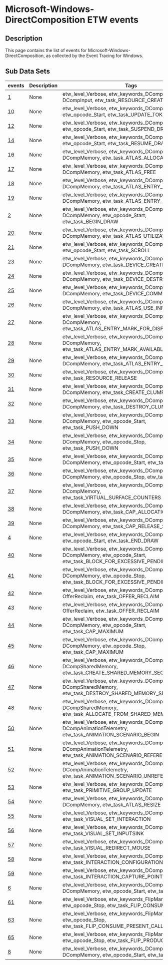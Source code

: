 # Microsoft-Windows-DirectComposition ETW events

## Description
This page contains the list of events for Microsoft-Windows-DirectComposition, as collected by the Event Tracing for Windows.

## Sub Data Sets
|events|Description|Tags|
|---|---|---|
|[1](events/event-1.md)|None|etw_level_Verbose, etw_keywords_DCompBasic DCompInput, etw_task_RESOURCE_CREATION|
|[10](events/event-10.md)|None|etw_level_Verbose, etw_keywords_DCompBasic, etw_opcode_Start, etw_task_UPDATE_TOKEN|
|[12](events/event-12.md)|None|etw_level_Verbose, etw_keywords_DCompBasic, etw_opcode_Start, etw_task_SUSPEND_DRAW|
|[14](events/event-14.md)|None|etw_level_Verbose, etw_keywords_DCompBasic, etw_opcode_Start, etw_task_RESUME_DRAW|
|[16](events/event-16.md)|None|etw_level_Verbose, etw_keywords_DCompDiagnostic DCompMemory, etw_task_ATLAS_ALLOCATE|
|[17](events/event-17.md)|None|etw_level_Verbose, etw_keywords_DCompDiagnostic DCompMemory, etw_task_ATLAS_FREE|
|[18](events/event-18.md)|None|etw_level_Verbose, etw_keywords_DCompDiagnostic DCompMemory, etw_task_ATLAS_ENTRY_ALLOCATE|
|[19](events/event-19.md)|None|etw_level_Verbose, etw_keywords_DCompDiagnostic DCompMemory, etw_task_ATLAS_ENTRY_FREE|
|[2](events/event-2.md)|None|etw_level_Verbose, etw_keywords_DCompBasic DCompMemory, etw_opcode_Start, etw_task_BEGIN_DRAW|
|[20](events/event-20.md)|None|etw_level_Verbose, etw_keywords_DCompDiagnostic DCompMemory, etw_task_ATLAS_UTILIZATION|
|[21](events/event-21.md)|None|etw_level_Verbose, etw_keywords_DCompBasic, etw_opcode_Start, etw_task_SCROLL|
|[23](events/event-23.md)|None|etw_level_Verbose, etw_keywords_DCompDiagnostic DCompMemory, etw_task_DEVICE_CREATE|
|[24](events/event-24.md)|None|etw_level_Verbose, etw_keywords_DCompDiagnostic DCompMemory, etw_task_DEVICE_DESTROY|
|[25](events/event-25.md)|None|etw_level_Verbose, etw_keywords_DCompDiagnostic DCompMemory, etw_task_DEVICE_COMMIT|
|[26](events/event-26.md)|None|etw_level_Verbose, etw_keywords_DCompDiagnostic DCompMemory, etw_task_ATLAS_USE_INFO|
|[27](events/event-27.md)|None|etw_level_Verbose, etw_keywords_DCompDiagnostic DCompMemory, etw_task_ATLAS_ENTRY_MARK_FOR_DISPOSE|
|[28](events/event-28.md)|None|etw_level_Verbose, etw_keywords_DCompDiagnostic DCompMemory, etw_task_ATLAS_ENTRY_MARK_AVAILABLE|
|[29](events/event-29.md)|None|etw_level_Verbose, etw_keywords_DCompDiagnostic DCompMemory, etw_task_ATLAS_ENTRY_REUSE|
|[30](events/event-30.md)|None|etw_level_Verbose, etw_keywords_DCompBasic, etw_task_RESOURCE_RELEASE|
|[31](events/event-31.md)|None|etw_level_Verbose, etw_keywords_DCompDiagnostic DCompMemory, etw_task_CREATE_CLUMP|
|[32](events/event-32.md)|None|etw_level_Verbose, etw_keywords_DCompDiagnostic DCompMemory, etw_task_DESTROY_CLUMP|
|[33](events/event-33.md)|None|etw_level_Verbose, etw_keywords_DCompDiagnostic DCompMemory, etw_opcode_Start, etw_task_PUSH_DOWN|
|[34](events/event-34.md)|None|etw_level_Verbose, etw_keywords_DCompDiagnostic DCompMemory, etw_opcode_Stop, etw_task_PUSH_DOWN|
|[35](events/event-35.md)|None|etw_level_Verbose, etw_keywords_DCompDiagnostic DCompMemory, etw_opcode_Start, etw_task_RECLUMP|
|[36](events/event-36.md)|None|etw_level_Verbose, etw_keywords_DCompDiagnostic DCompMemory, etw_opcode_Stop, etw_task_RECLUMP|
|[37](events/event-37.md)|None|etw_level_Verbose, etw_keywords_DCompDiagnostic DCompMemory, etw_task_VIRTUAL_SURFACE_COUNTERS|
|[38](events/event-38.md)|None|etw_level_Verbose, etw_keywords_DCompDiagnostic DCompMemory, etw_task_CAP_ALLOCATION_STATS|
|[39](events/event-39.md)|None|etw_level_Verbose, etw_keywords_DCompDiagnostic DCompMemory, etw_task_CAP_RELEASE_SURFACE|
|[4](events/event-4.md)|None|etw_level_Verbose, etw_keywords_DCompBasic, etw_opcode_Start, etw_task_END_DRAW|
|[40](events/event-40.md)|None|etw_level_Verbose, etw_keywords_DCompDiagnostic DCompMemory, etw_opcode_Start, etw_task_BLOCK_FOR_EXCESSIVE_PENDING|
|[41](events/event-41.md)|None|etw_level_Verbose, etw_keywords_DCompDiagnostic DCompMemory, etw_opcode_Stop, etw_task_BLOCK_FOR_EXCESSIVE_PENDING|
|[42](events/event-42.md)|None|etw_level_Verbose, etw_keywords_DCompMemory OfferReclaim, etw_task_OFFER_RECLAIM|
|[43](events/event-43.md)|None|etw_level_Verbose, etw_keywords_DCompMemory OfferReclaim, etw_task_OFFER_RECLAIM|
|[44](events/event-44.md)|None|etw_level_Verbose, etw_keywords_DCompDiagnostic DCompMemory, etw_opcode_Start, etw_task_CAP_MAXIMUM|
|[45](events/event-45.md)|None|etw_level_Verbose, etw_keywords_DCompDiagnostic DCompMemory, etw_opcode_Stop, etw_task_CAP_MAXIMUM|
|[46](events/event-46.md)|None|etw_level_Verbose, etw_keywords_DCompDiagnostic DCompSharedMemory, etw_task_CREATE_SHARED_MEMORY_SECTION|
|[47](events/event-47.md)|None|etw_level_Verbose, etw_keywords_DCompDiagnostic DCompSharedMemory, etw_task_DESTROY_SHARED_MEMORY_SECTION|
|[48](events/event-48.md)|None|etw_level_Verbose, etw_keywords_DCompDiagnostic DCompSharedMemory, etw_task_ALLOCATE_FROM_SHARED_MEMORY_SECTION|
|[50](events/event-50.md)|None|etw_level_Verbose, etw_keywords_DCompDiagnostic DCompAnimationTelemetry, etw_task_ANIMATION_SCENARIO_BEGIN|
|[51](events/event-51.md)|None|etw_level_Verbose, etw_keywords_DCompDiagnostic DCompAnimationTelemetry, etw_task_ANIMATION_SCENARIO_REFERENCE|
|[52](events/event-52.md)|None|etw_level_Verbose, etw_keywords_DCompDiagnostic DCompAnimationTelemetry, etw_task_ANIMATION_SCENARIO_UNREFERENCE|
|[53](events/event-53.md)|None|etw_level_Verbose, etw_keywords_DCompPrimitives, etw_task_PRIMITIVE_GROUP_UPDATE|
|[54](events/event-54.md)|None|etw_level_Verbose, etw_keywords_DCompDiagnostic DCompMemory, etw_task_ATLAS_RESIZE|
|[55](events/event-55.md)|None|etw_level_Verbose, etw_keywords_DCompInput, etw_task_VISUAL_SET_INTERACTION|
|[56](events/event-56.md)|None|etw_level_Verbose, etw_keywords_DCompInput, etw_task_VISUAL_SET_INPUTSINK|
|[57](events/event-57.md)|None|etw_level_Verbose, etw_keywords_DCompInput, etw_task_VISUAL_REDIRECT_MOUSE|
|[58](events/event-58.md)|None|etw_level_Verbose, etw_keywords_DCompInput, etw_task_INTERACTION_CONFIGURATION|
|[59](events/event-59.md)|None|etw_level_Verbose, etw_keywords_DCompInput, etw_task_INTERACTION_CAPTURE_POINTER|
|[6](events/event-6.md)|None|etw_level_Verbose, etw_keywords_DCompBasic DCompMemory, etw_opcode_Start, etw_task_TRIM|
|[61](events/event-61.md)|None|etw_level_Verbose, etw_keywords_FlipManager, etw_opcode_Stop, etw_task_FLIP_CONSUME_PRESENT|
|[63](events/event-63.md)|None|etw_level_Verbose, etw_keywords_FlipManager, etw_opcode_Stop, etw_task_FLIP_CONSUME_PRESENT_CALLOUT|
|[65](events/event-65.md)|None|etw_level_Verbose, etw_keywords_FlipManager, etw_opcode_Stop, etw_task_FLIP_PRODUCE_PRESENT|
|[8](events/event-8.md)|None|etw_level_Verbose, etw_keywords_DCompBasic DCompMemory, etw_opcode_Start, etw_task_RESIZE|
